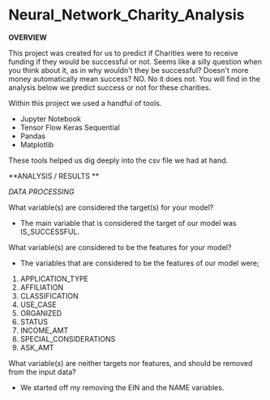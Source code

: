 # Neural_Network_Charity_Analysis

**OVERVIEW**

This project was created for us to predict if Charities were to receive funding if they would be successful or not. Seems like a silly question when you think about it, as in why wouldn't they be successful? Doesn't more money automatically mean success? NO. No it does not. You will find in the analysis below we predict success or not for these charities.


Within this project we used a handful of tools.

- Jupyter Notebook
- Tensor Flow Keras Sequential
- Pandas
- Matplotlib

These tools helped us dig deeply into the csv file we had at hand. 

**ANALYSIS / RESULTS **

*DATA PROCESSING*

What variable(s) are considered the target(s) for your model?

- The main variable that is considered the target of our model was IS_SUCCESSFUL.

What variable(s) are considered to be the features for your model?

- The variables that are considered to be the features of our model were; 
1. APPLICATION_TYPE
2. AFFILIATION
3. CLASSIFICATION
4. USE_CASE
5. ORGANIZED
6. STATUS
7. INCOME_AMT
8. SPECIAL_CONSIDERATIONS
9. ASK_AMT

What variable(s) are neither targets nor features, and should be removed from the input data?

- We started off my removing the EIN and the NAME variables.

